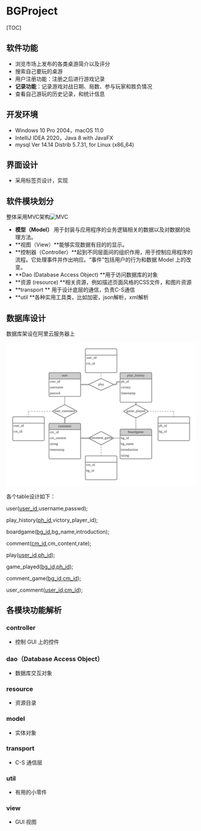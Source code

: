 # BGProject

[TOC]



## 软件功能

* 浏览市场上发布的各类桌游简介以及评分
* 搜索自己要玩的桌游
* 用户注册功能：注册之后进行游戏记录
* **记录功能**：记录游戏对战日期、局数、参与玩家和胜负情况
* 查看自己游玩的历史记录，和统计信息

## 开发环境

* Windows 10 Pro 2004，macOS 11.0
* IntelliJ IDEA 2020，Java 8 with JavaFX
* mysql  Ver 14.14 Distrib 5.7.31, for Linux (x86_64)

## 界面设计

* 采用标签页设计，实现



## 软件模块划分

整体采用MVC架构![MVC](https://www.runoob.com/wp-content/uploads/2014/08/1200px-ModelViewControllerDiagram2.svg_.png)

- **模型（Model）** 用于封装与应用程序的业务逻辑相关的数据以及对数据的处理方法。
- **视图（View）**能够实现数据有目的的显示。
- **控制器（Controller）**起到不同层面间的组织作用，用于控制应用程序的流程。它处理事件并作出响应。“事件”包括用户的行为和数据 Model 上的改变。
- **Dao (Database Access Object)  **用于访问数据库的对象
- **资源 (resource)  **相关资源，例如描述页面风格的CSS文件，和图片资源
- **transport  ** 用于设计底层的通信，负责C-S通信
- **util  **各种实用工具类，比如加密，json解析，xml解析

## 数据库设计

数据库架设在阿里云服务器上

![boardgame](guide.assets/boardgame.png)

各个table设计如下：

user(<u>user_id</u>,username,passwd);

play_history(<u>ph_id</u>,victory_player_id);

boardgame(<u>bg_id</u>,bg_name,introduction);

comment(<u>cm_id</u>,cm_content,rate);

play(<u>user_id,ph_id</u>);

game_played(<u>bg_id,ph_id</u>);

comment_game(<u>bg_id,cm_id</u>);

user_comment(<u>user_id,cm_id</u>);

## 各模块功能解析

### controller

* 控制 GUI 上的控件

### dao（Database Access Object）

* 数据库交互对象

### resource
* 资源目录

### model
* 实体对象

### transport
* C-S 通信层

### util
* 有用的小零件

### view
* GUI 视图